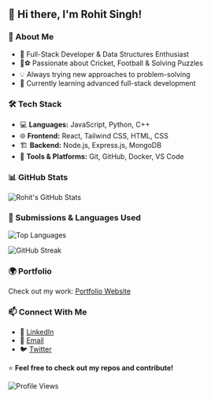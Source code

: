## 👋 Hi there, I'm Rohit Singh!

### 🚀 About Me
- 🎯 Full-Stack Developer & Data Structures Enthusiast
- 🏏⚽ Passionate about Cricket, Football & Solving Puzzles
- 💡 Always trying new approaches to problem-solving
- 🌱 Currently learning advanced full-stack development

### 🛠 Tech Stack
- 💻 **Languages:** JavaScript, Python, C++
- 🌐 **Frontend:** React, Tailwind CSS, HTML, CSS
- 🏗 **Backend:** Node.js, Express.js, MongoDB
- 🔧 **Tools & Platforms:** Git, GitHub, Docker, VS Code

### 📊 GitHub Stats
![Rohit's GitHub Stats](https://github-readme-stats.vercel.app/api?username=RohitSingh037&show_icons=true&theme=radical)

### 📜 Submissions & Languages Used
![Top Languages](https://github-readme-stats.vercel.app/api/top-langs/?username=RohitSingh037&layout=compact&langs_count=10&theme=radical)

![GitHub Streak](https://github-readme-streak-stats.herokuapp.com/?user=RohitSingh037&theme=radical)

### 🌍 Portfolio
Check out my work: [Portfolio Website](https://rohitsingh037.github.io/RohitSingh037/)

### 📫 Connect With Me
- 💼 [LinkedIn](https://www.linkedin.com/in/rohitsingh037/)
- 📧 [Email](mailto:kumar.rohitsingh37@gmail.com)
- 🐦 [Twitter](https://twitter.com/rohitsingh037)

⭐ **Feel free to check out my repos and contribute!**

![Profile Views](https://komarev.com/ghpvc/?username=RohitSingh037&color=blue)
